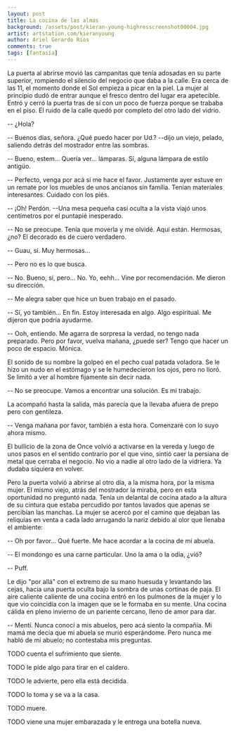 ```yaml
---
layout: post
title: La cocina de las almas
background: /assets/post/kieran-young-highresscreenshot00004.jpg
artist: artstation.com/kieranyoung
author: Ariel Gerardo Ríos
comments: true
tags: [fantasía]
---
```


La puerta al abrirse movió las campanitas que tenía adosadas en su parte
superior, rompiendo el silencio del negocio que daba a la calle. Era cerca de
las 11, el momento donde el Sol empieza a picar en la piel. La mujer al
principio dudó de entrar aunque el fresco dentro del lugar era apetecible.
Entró y cerró la puerta tras de sí con un poco de fuerza porque se trababa en
el piso. El ruido de la calle quedó por completo del otro lado del vidrio.

-- ¿Hola?

-- Buenos días, señora. ¿Qué puedo hacer por Ud.? --dijo un viejo, pelado,
saliendo detrás del mostrador entre las sombras.

-- Bueno, estem... Quería ver... lámparas. Sí, alguna lámpara de estilo
antigüo.

-- Perfecto, venga por acá si me hace el favor. Justamente ayer estuve en un
remate por los muebles de unos ancianos sin familia. Tenían materiales
interesantes. Cuidado con los piés.

-- ¡Oh! Perdón. --Una mesa pequeña casi oculta a la vista viajó unos
centímetros por el puntapié inesperado.

-- No se preocupe. Tenía que moverla y me olvidé. Aquí están. Hermosas, ¿no? El
decorado es de cuero verdadero.

-- Guau, sí. Muy hermosas...

-- Pero no es lo que busca.

-- No. Bueno, sí, pero... No. Yo, eehh... Vine por recomendación. Me dieron su
dirección.

-- Me alegra saber que hice un buen trabajo en el pasado.

-- Sí, yo también... En fin. Estoy interesada en algo. Algo espiritual. Me
dijeron que podría ayudarme.

-- Ooh, entiendo. Me agarra de sorpresa la verdad, no tengo nada preparado.
Pero por favor, vuelva mañana, ¿puede ser? Tengo que hacer un poco de espacio.
Mónica.

El sonido de su nombre la golpeó en el pecho cual patada voladora. Se le hizo
un nudo en el estómago y se le humedecieron los ojos, pero no lloró. Se limitó
a ver al hombre fijamente sin decir nada.

-- No se preocupe. Vamos a encontrar una solución. Es mi trabajo.

La acompañó hasta la salida, más parecía que la llevaba afuera de prepo pero
con gentileza.

-- Venga mañana por favor, también a esta hora. Comenzaré con lo suyo ahora
mismo.

El bullicio de la zona de Once volvió a activarse en la vereda y luego de unos
pasos en el sentido contrario por el que vino, sintió caer la persiana de metal
que cerraba el negocio. No vio a nadie al otro lado de la vidriera. Ya dudaba
siquiera en volver.

Pero la puerta volvió a abrirse al otro día, a la misma hora, por la misma
mujer. El mismo viejo, atrás del mostrador la miraba, pero en esta oportunidad
no preguntó nada. Tenía un delantal de cocina atado a la altura de su cintura
que estaba percudido por tantos lavados que apenas se percibían las manchas.
La mujer se acercó por el camino que dejaban las reliquias en venta a cada lado
arrugando la nariz debido al olor que llenaba el ambiente:

-- Oh por favor... Qué fuerte. Me hace acordar a la cocina de mi abuela.

-- El mondongo es una carne particular. Uno la ama o la odia, ¿vió?

-- Puff.

Le dijo "por allá" con el extremo de su mano huesuda y levantando las cejas,
hacia una puerta oculta bajo la sombra de unas cortinas de paja. El aire
caliente caliente de una cocina entró en los pulmones de la mujer y lo que vio
coincidía con la imagen que se le formaba en su mente. Una cocina cálida en
pleno invierno de un pariente cercano, lleno de amor para dar.

-- Mentí. Nunca conocí a mis abuelos, pero acá siento la compañía. Mi mamá me
decía que mi abuela se murió esperándome. Pero nunca me habló de mi abuelo; no
contestaba mis preguntas.

TODO cuenta el sufrimiento que siente.

TODO le pide algo para tirar en el caldero.

TODO le advierte, pero ella está decidida.

TODO lo toma y se va a la casa.

TODO muere.

TODO viene una mujer embarazada y le entrega una botella nueva.
